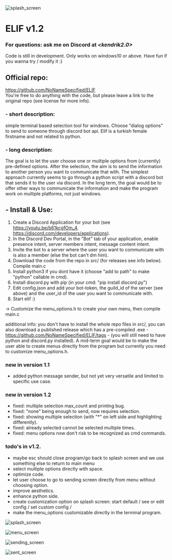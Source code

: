 ![splash_screen](https://github.com/user-attachments/assets/8ac08913-4b6a-4f1d-9c5b-00bd94d1a02c)

# **ELIF** v1.2
### For questions: ask me on Discord at *<kendrik2.0>*
Code is still in development. Only works on windows10 or above. Have fun if you wanna try / modify it :)

## Official repo:   
https://github.com/NoNameSpecified/ELIF  
You're free to do anything with the code, but please leave a link to the original repo (see license for more info).

### - short description:
simple terminal based selection tool for windows. Choose "dialog options" to send to someone through discord bot api.
Elif is a turkish female firstname and not related to python.

### - long description: 
The goal is to let the user choose one or multiple options from (currently) pre-defined options.
After the selection, the aim is to send the information to another person you want to communicate that with.
The simplest approach currently seems to go through a python script with a discord bot that sends it to the user via discord.
In the long term, the goal would be to offer other ways to communicate the information and make the program
work on multiple platforms, not just windows.


## - Install & Use:
1. Create a Discord Application for your bot (see https://youtu.be/b61kcgfOm_4, https://discord.com/developers/applications).
2. In the Discord Dev Portal, in the "Bot" tab of your application, enable presence intent, server members intent, message content intent.
3. Invite the bot to a server where the user you want to communicate with is also a member (else the bot can't dm him).
4. Download the code from the repo in src/ (for releases see info below). Compile main.c
6. Install python3 if you dont have it (choose "add to path" to make "python" callable in cmd).
7. Install discord.py with pip (in your cmd: "pip install discord.py")
8. Edit config.json and add your bot-token, the guild_id of the server (see above) and the user_id of the user you want to communicate with.
9. Start elif :)

-> Customize the menu_options.h to create your own menu, then compile main.c

additional info: you don't have to install the whole repo files in src/, you can also download a published release which has a pre-compiled .exe - https://github.com/NoNameSpecified/ELIF/tags - (you will still need to have python and discord.py installed). A mid-term goal would be to make the user able to create menus directly from the program but currently you need to customize menu_options.h.


### new in version 1.1
- added python message sender, but not yet very versatile and limited to specific use case.

### new in version 1.2
- fixed: multiple selection max_count and printing bug.
- fixed: "none" being enough to send, now requires selection.
- fixed: showing multiple selection (with "*" on left side and highlighting differently).
- fixed: already selected cannot be selected multiple times.
- fixed: menu options now don't risk to be recognized as cmd commands.

### todo's in v1.2.
- maybe esc should close program/go back to splash screen and we use something else to return to main menu
- select multiple options directly with space.
- optimize code.
- let user choose to go to sending screen directly from menu without choosing option.
- improve aesthetics.
- enhance python side.
- create customization option on splash screen:
     start default / see or edit config / set custom config /
- make the menu_options customizable directly in the terminal program.


![splash_screen](https://github.com/user-attachments/assets/8ac08913-4b6a-4f1d-9c5b-00bd94d1a02c)

![menu_screen](https://github.com/user-attachments/assets/2538a7bc-e49e-4e1d-ad25-495c6c4914cb)

![sending_screen](https://github.com/user-attachments/assets/9c328a5e-d469-4519-821e-05b2ec6ebb70)

![sent_screen](https://github.com/user-attachments/assets/208ef0e1-fc43-4741-9870-8751edb56f1a)

